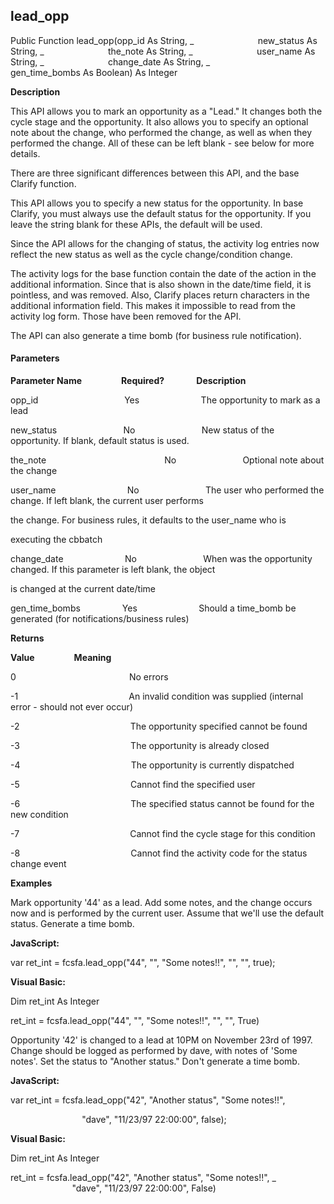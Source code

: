 lead_opp
--------

Public Function lead_opp(opp_id As String, _
                         new_status As String, _
                         the_note As String, _
                         user_name As String, _
                         change_date As String, _
                         gen_time_bombs As Boolean) As Integer

**Description**

This API allows you to mark an opportunity as a "Lead." It changes both the cycle stage and the opportunity. It also allows you to specify an optional note about the change, who performed the change, as well as when they performed the change. All of these can be left blank - see below for more details.

There are three significant differences between this API, and the base Clarify function.

 This API allows you to specify a new status for the opportunity. In base Clarify, you must always use the default status for the opportunity. If you leave the string blank for these APIs, the default will be used.

 Since the API allows for the changing of status, the activity log entries now reflect the new status as well as the cycle change/condition change.

 The activity logs for the base function contain the date of the action in the additional information. Since that is also shown in the date/time field, it is pointless, and was removed. Also, Clarify places return characters in the additional information field. This makes it impossible to read from the activity log form. Those have been removed for the API.

The API can also generate a time bomb (for business rule notification).

#### Parameters
**Parameter Name**                **Required?**             **Description**

opp_id                                   Yes                         The opportunity to mark as a lead

new_status                           No                           New status of the opportunity. If blank, default status is used.

the_note                                                No                           Optional note about the change

user_name                             No                           The user who performed the change. If left blank, the current user performs

the change. For business rules, it defaults to the user_name who is

executing the cbbatch

change_date                         No                           When was the opportunity changed. If this parameter is left blank, the object

is changed at the current date/time

gen_time_bombs                 Yes                         Should a time_bomb be generated (for notifications/business rules)

**Returns**

**Value**                **Meaning**

0                                              No errors

-1                                             An invalid condition was supplied (internal error - should not ever occur)

-2                                             The opportunity specified cannot be found

-3                                             The opportunity is already closed

-4                                             The opportunity is currently dispatched

-5                                             Cannot find the specified user

-6                                             The specified status cannot be found for the new condition

-7                                             Cannot find the cycle stage for this condition

-8                                             Cannot find the activity code for the status change event

**Examples**

 Mark opportunity '44' as a lead. Add some notes, and the change occurs now and is performed by the current user. Assume that we'll use the default status. Generate a time bomb.

**JavaScript:**

var ret_int = fcsfa.lead_opp("44", "", "Some notes!!", "", "", true);

**Visual Basic:**

Dim ret_int As Integer

ret_int = fcsfa.lead_opp("44", "", "Some notes!!", "", "", True)

 Opportunity '42' is changed to a lead at 10PM on November 23rd of 1997. Change should be logged as performed by dave, with notes of 'Some notes'. Set the status to "Another status." Don't generate a time bomb.

**JavaScript:**

var ret_int = fcsfa.lead_opp("42", "Another status", "Some notes!!",

                             "dave", "11/23/97 22:00:00", false);

**Visual Basic:**

Dim ret_int As Integer

ret_int = fcsfa.lead_opp("42", "Another status", "Some notes!!", _
                         "dave", "11/23/97 22:00:00", False)